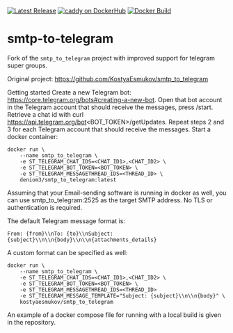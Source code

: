 [![Latest Release][version-image]][version-url]
[![caddy on DockerHub][dockerhub-image]][dockerhub-url]
[![Docker Build][gh-actions-image]][gh-actions-url]

# smtp-to-telegram

Fork of the `smtp_to_telegram` project with improved support for telegram super groups.

Original project: https://github.com/KostyaEsmukov/smtp_to_telegram

Getting started
Create a new Telegram bot: https://core.telegram.org/bots#creating-a-new-bot.
Open that bot account in the Telegram account that should receive the messages, press /start.
Retrieve a chat id with curl https://api.telegram.org/bot<BOT_TOKEN>/getUpdates.
Repeat steps 2 and 3 for each Telegram account that should receive the messages.
Start a docker container:
```
docker run \
    --name smtp_to_telegram \
    -e ST_TELEGRAM_CHAT_IDS=<CHAT_ID1>,<CHAT_ID2> \
    -e ST_TELEGRAM_BOT_TOKEN=<BOT_TOKEN> \
	-e ST_TELEGRAM_MESSAGETHREAD_IDS=<THREAD_ID> \
    deniom3/smtp_to_telegram:latest
```
Assuming that your Email-sending software is running in docker as well, you can use smtp_to_telegram:2525 as the target SMTP address. No TLS or authentication is required.

The default Telegram message format is:
```
From: {from}\\nTo: {to}\\nSubject: {subject}\\n\\n{body}\\n\\n{attachments_details}
```
A custom format can be specified as well:
```
docker run \
    --name smtp_to_telegram \
    -e ST_TELEGRAM_CHAT_IDS=<CHAT_ID1>,<CHAT_ID2> \
    -e ST_TELEGRAM_BOT_TOKEN=<BOT_TOKEN> \
	-e ST_TELEGRAM_MESSAGETHREAD_IDS=<THREAD_ID>
    -e ST_TELEGRAM_MESSAGE_TEMPLATE="Subject: {subject}\\n\\n{body}" \
    kostyaesmukov/smtp_to_telegram
```
An example of a docker compose file for running with a local build is given in the repository.

[version-image]: https://img.shields.io/github/v/release/Deniom3/smtp_to_telegram?style=for-the-badge
[version-url]: https://github.com/Deniom3/smtp_to_telegram/releases

[gh-actions-image]: https://img.shields.io/github/actions/workflow/status/Deniom3/smtp_to_telegram/push-docker.yml?style=for-the-badge
[gh-actions-url]: [https://github.com/Deniom3/caddy-cloudflare-transform/actions](https://github.com/Deniom3/smtp_to_telegram/actions)

[dockerhub-image]: https://img.shields.io/docker/pulls/deniom3/smtp_to_telegram?label=DockerHub%20Pulls&style=for-the-badge
[dockerhub-url]: https://hub.docker.com/r/deniom3/smtp_to_telegram
